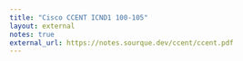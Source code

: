 ```yaml
---
title: "Cisco CCENT ICND1 100-105"
layout: external
notes: true
external_url: https://notes.sourque.dev/ccent/ccent.pdf
---
```


